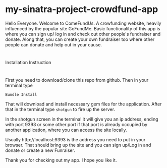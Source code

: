 # my-sinatra-project-crowdfund-app

Hello Everyone. Welcome to ComeFundUs. A crowfunding website, heavily influenced by the popular site GoFundMe. Basic functionality of this app is where you can sign up/ log in and check out other people's fundraiser and donate. Along that, you can create your own fundraiser too where other people can donate and help out in your cause.

# ##########################
Installation Instruction
# ##########################

First you need to download/clone this repo from github. Then in your terminal type 

```Bundle Install```

That will download and install necessary gem files for the application.
After that in the terminal type ```shotgun``` to fire up the server.

In the shotgun screen in the terminal it will give you an ip address, ending with port 9393 or some other port if that port is already occupied by another application, where you can access the site locally.

Usually http://localhost:9393 is the address you need to put in your browser.
That should bring up the site and you can sign up/Log in and donate or create a new 
Funraiser.

Thank you for checking out my app. I hope you like it.